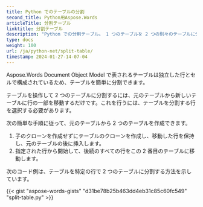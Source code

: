 ```yaml
---
title: Python でのテーブルの分割
second_title: Python用Aspose.Words
articleTitle: 分割テーブル
linktitle: 分割テーブル
description: "Python での分割テーブル。 1 つのテーブルを 2 つの別々のテーブルに分割する方法 Python。"
type: docs
weight: 100
url: /ja/python-net/split-table/
timestamp: 2024-01-27-14-07-04
---
```


Aspose.Words Document Object Model で表されるテーブルは独立した行とセルで構成されているため、テーブルを簡単に分割できます。

テーブルを操作して 2 つのテーブルに分割するには、元のテーブルから新しいテーブルに行の一部を移動するだけです。これを行うには、テーブルを分割する行を選択する必要があります。

次の簡単な手順に従って、元のテーブルから 2 つのテーブルを作成できます。

1. 子のクローンを作成せずにテーブルのクローンを作成し、移動した行を保持し、元のテーブルの後に挿入します。
2. 指定された行から開始して、後続のすべての行をこの 2 番目のテーブルに移動します。

次のコード例は、テーブルを特定の行で 2 つのテーブルに分割する方法を示しています。

{{< gist "aspose-words-gists" "d31be78b25b463dd4eb31c85c60fc549" "split-table.py" >}}
